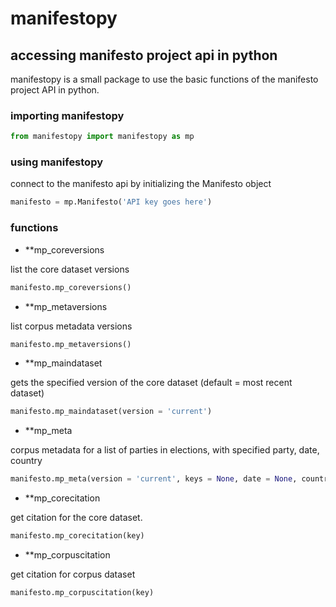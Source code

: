 # manifestopy
## accessing manifesto project api in python
manifestopy is a small package to use the basic functions of the manifesto project API in python.

### importing manifestopy
```python
from manifestopy import manifestopy as mp
```
### using manifestopy
connect to the manifesto api by initializing the Manifesto object
```python
manifesto = mp.Manifesto('API key goes here')
```

### functions
* **mp_coreversions

list the core dataset versions
```python
manifesto.mp_coreversions()
```

* **mp_metaversions

list corpus metadata versions
```python
manifesto.mp_metaversions()
```

* **mp_maindataset

gets the specified version of the core dataset (default = most recent dataset)
```python
manifesto.mp_maindataset(version = 'current')
```

* **mp_meta

corpus metadata for a list of parties in elections, with specified party, date, country
```python
manifesto.mp_meta(version = 'current', keys = None, date = None, country = None)
```

* **mp_corecitation

get citation for the core dataset.
```python
manifesto.mp_corecitation(key)
```

* **mp_corpuscitation

get citation for corpus dataset
```python
manifesto.mp_corpuscitation(key)
```




